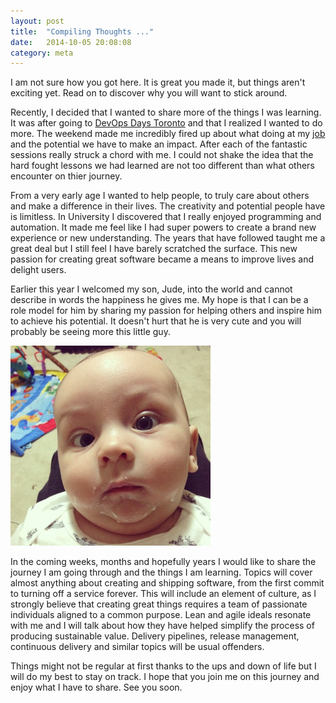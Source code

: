 ```yaml
---
layout: post
title:  "Compiling Thoughts ..."
date:   2014-10-05 20:08:08
category: meta
---
```


I am not sure how you got here. It is great you made it, but things aren't
exciting yet. Read on to discover why you will want to stick around.

Recently, I decided that I wanted to share more of the things I was learning.
It was after going to [DevOps Days Toronto][devopsdaysto] and that I realized
I wanted to do more. The weekend made me incredibly fired up about what doing
at my [job][d2l] and the potential we have to make an impact. After each of the
fantastic sessions really struck a chord with me. I could not shake the idea
that the hard fought lessons we had learned are not too different than what
others encounter on thier journey.

From a very early age I wanted to help people, to truly care about
others and make a difference in their lives. The creativity and potential
people have is limitless. In University I discovered that I really enjoyed
programming and automation. It made me feel like I had super powers to create
a brand new experience or new understanding. The years that have followed
taught me a great deal but I still feel I have barely scratched the surface.
This new passion for creating great software became a means to improve lives
and delight users.

Earlier this year I welcomed my son, Jude, into the world and cannot describe
in words the happiness he gives me. My hope is that I can be a role model for
him by sharing my passion for helping others and inspire him to achieve his
potential. It doesn't hurt that he is very cute and you will probably be
seeing more this little guy.

<p class="center-image">
	<img
		title="Oh, hi"
		alt="Jude with milk all over his face"
		src="/images/posts/MilkFace.png" />
</p>

In the coming weeks, months and hopefully years I would like to share the
journey I am going through and the things I am learning. Topics will cover
almost anything about creating and shipping software, from the first commit
to turning off a service forever. This will include an element of culture, as
I strongly believe that creating great things requires a team of passionate
individuals aligned to a common purpose. Lean and agile ideals resonate with me
and I will talk about how they have helped simplify the process of producing
sustainable value. Delivery pipelines, release management, continuous delivery
and similar topics will be usual offenders.

Things might not be regular at first thanks to the ups and down of life but I
will do my best to stay on track. I hope that you join me on this journey and
enjoy what I have to share. See you soon.

[devopsdaysto]: http://devopsdays.org/events/2014-toronto/
[d2l]:          http://d2l.com
[jude]:         /images/posts/MilkFace.png "Oh, hi"
